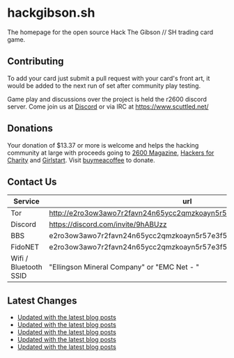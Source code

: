 # hackgibson.sh
The homepage for the open source Hack The Gibson // SH trading card game.


## Contributing

To add your card just submit a pull request with your card's front art, it would be added to the next run of set after community play testing.

Game play and discussions over the project is held the r2600 discord server. Come join us at [Discord](https://discord.com/invite/9hABUzz) or via IRC at https://www.scuttled.net/


## Donations

Your donation of $13.37 or more is welcome and helps the hacking community at large with proceeds going to [2600 Magazine](https://2600.com/), [Hackers for Charity](https://hackersforcharity.org) and [Girlstart](https://girlstart.org).  Visit [buymeacoffee](https://www.buymeacoffee.com/hackgibson.sh) to donate.


## Contact Us

Service | url
-|-
Tor | http://e2ro3ow3awo7r2favn24n65ycc2qmzkoayn5r57e3f56nvjwdcgg32ad.onion
Discord | https://discord.com/invite/9hABUzz
BBS | e2ro3ow3awo7r2favn24n65ycc2qmzkoayn5r57e3f56nvjwdcgg32ad.onion:23
FidoNET | e2ro3ow3awo7r2favn24n65ycc2qmzkoayn5r57e3f56nvjwdcgg32ad.onion:24554
Wifi / Bluetooth SSID | "Ellingson Mineral Company" or "EMC Net - <fidonet address>"

## Latest Changes
<!-- BLOG-POST-LIST:START -->
- [Updated with the latest blog posts](https://github.com/DFW2600/hackgibson.sh/commit/e47e06c084d52f3bc062d64ec01096dabdc21a3b)
- [Updated with the latest blog posts](https://github.com/DFW2600/hackgibson.sh/commit/c6bbeb2ec3e9bffa92f97d0470ff40c6e95ca941)
- [Updated with the latest blog posts](https://github.com/DFW2600/hackgibson.sh/commit/7ee11af7d0a82a69fd2aacf879c8b3d5a37215ee)
- [Updated with the latest blog posts](https://github.com/DFW2600/hackgibson.sh/commit/7b1cf708a5837b039e6b2b2ecda5d980b804ab12)
- [Updated with the latest blog posts](https://github.com/DFW2600/hackgibson.sh/commit/dc15517959ac0446f62f1c936cef42ea632088db)
<!-- BLOG-POST-LIST:END -->
